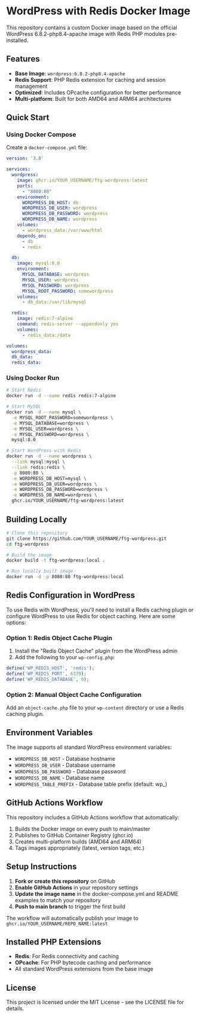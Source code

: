 # WordPress with Redis Docker Image

This repository contains a custom Docker image based on the official WordPress 6.8.2-php8.4-apache image with Redis PHP modules pre-installed.

## Features

- **Base Image**: `wordpress:6.8.2-php8.4-apache`
- **Redis Support**: PHP Redis extension for caching and session management
- **Optimized**: Includes OPcache configuration for better performance
- **Multi-platform**: Built for both AMD64 and ARM64 architectures

## Quick Start

### Using Docker Compose

Create a `docker-compose.yml` file:

```yaml
version: '3.8'

services:
  wordpress:
    image: ghcr.io/YOUR_USERNAME/ftg-wordpress:latest
    ports:
      - "8080:80"
    environment:
      WORDPRESS_DB_HOST: db
      WORDPRESS_DB_USER: wordpress
      WORDPRESS_DB_PASSWORD: wordpress
      WORDPRESS_DB_NAME: wordpress
    volumes:
      - wordpress_data:/var/www/html
    depends_on:
      - db
      - redis

  db:
    image: mysql:8.0
    environment:
      MYSQL_DATABASE: wordpress
      MYSQL_USER: wordpress
      MYSQL_PASSWORD: wordpress
      MYSQL_ROOT_PASSWORD: somewordpress
    volumes:
      - db_data:/var/lib/mysql

  redis:
    image: redis:7-alpine
    command: redis-server --appendonly yes
    volumes:
      - redis_data:/data

volumes:
  wordpress_data:
  db_data:
  redis_data:
```

### Using Docker Run

```bash
# Start Redis
docker run -d --name redis redis:7-alpine

# Start MySQL
docker run -d --name mysql \
  -e MYSQL_ROOT_PASSWORD=somewordpress \
  -e MYSQL_DATABASE=wordpress \
  -e MYSQL_USER=wordpress \
  -e MYSQL_PASSWORD=wordpress \
  mysql:8.0

# Start WordPress with Redis
docker run -d --name wordpress \
  --link mysql:mysql \
  --link redis:redis \
  -p 8080:80 \
  -e WORDPRESS_DB_HOST=mysql \
  -e WORDPRESS_DB_USER=wordpress \
  -e WORDPRESS_DB_PASSWORD=wordpress \
  -e WORDPRESS_DB_NAME=wordpress \
  ghcr.io/YOUR_USERNAME/ftg-wordpress:latest
```

## Building Locally

```bash
# Clone this repository
git clone https://github.com/YOUR_USERNAME/ftg-wordpress.git
cd ftg-wordpress

# Build the image
docker build -t ftg-wordpress:local .

# Run locally built image
docker run -d -p 8080:80 ftg-wordpress:local
```

## Redis Configuration in WordPress

To use Redis with WordPress, you'll need to install a Redis caching plugin or configure WordPress to use Redis for object caching. Here are some options:

### Option 1: Redis Object Cache Plugin

1. Install the "Redis Object Cache" plugin from the WordPress admin
2. Add the following to your `wp-config.php`:

```php
define('WP_REDIS_HOST', 'redis');
define('WP_REDIS_PORT', 6379);
define('WP_REDIS_DATABASE', 0);
```

### Option 2: Manual Object Cache Configuration

Add an `object-cache.php` file to your `wp-content` directory or use a Redis caching plugin.

## Environment Variables

The image supports all standard WordPress environment variables:

- `WORDPRESS_DB_HOST` - Database hostname
- `WORDPRESS_DB_USER` - Database username  
- `WORDPRESS_DB_PASSWORD` - Database password
- `WORDPRESS_DB_NAME` - Database name
- `WORDPRESS_TABLE_PREFIX` - Database table prefix (default: wp_)

## GitHub Actions Workflow

This repository includes a GitHub Actions workflow that automatically:

1. Builds the Docker image on every push to main/master
2. Publishes to GitHub Container Registry (ghcr.io)
3. Creates multi-platform builds (AMD64 and ARM64)
4. Tags images appropriately (latest, version tags, etc.)

## Setup Instructions

1. **Fork or create this repository** on GitHub
2. **Enable GitHub Actions** in your repository settings
3. **Update the image name** in the docker-compose.yml and README examples to match your repository
4. **Push to main branch** to trigger the first build

The workflow will automatically publish your image to `ghcr.io/YOUR_USERNAME/REPO_NAME:latest`

## Installed PHP Extensions

- **Redis**: For Redis connectivity and caching
- **OPcache**: For PHP bytecode caching and performance
- All standard WordPress extensions from the base image

## License

This project is licensed under the MIT License - see the LICENSE file for details.
